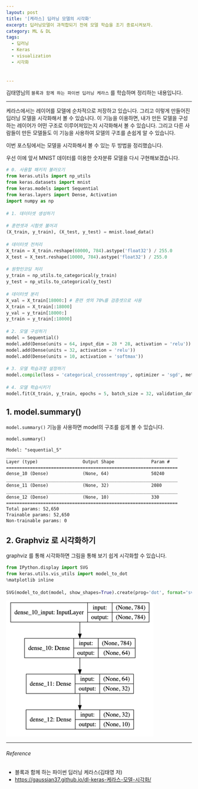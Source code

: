 ```yaml
---
layout: post
title: '[케라스] 딥러닝 모델의 시각화'
excerpt: 딥러닝모델이 과적합되기 전에 모델 학습을 조기 종료시켜보자.
category: ML & DL
tags:
  - 딥러닝
  - Keras
  - visualization
  - 시각화


---
```


김태영님의 `블록과 함께 하는 파이썬 딥러닝 케라스` 를 학습하며 정리하는 내용입니다.

--------------

케라스에서는 레이어를 모델에 순차적으로 저장하고 있습니다. 그리고 이렇게 만들어진 딥러닝 모델을 시각화해서 볼 수 있습니다. 이 기능을 이용하면, 내가 만든 모델을 구성하는 레이어가 어떤 구조로 이루어져있는지 시각화해서 볼 수 있습니다. 그리고 다른 사람들이 만든 모델들도 이 기능을 사용하여 모델의 구조를 손쉽게 알 수 있습니다.

이번 포스팅에서는 모델을 시각화해서 볼 수 있는 두 방법을 정리했습니다.

우선 이에 앞서 MNIST 데이터를 이용한 숫자분류 모델을 다시 구현해보겠습니다.

```python
# 0. 사용할 패키지 불러오기
from keras.utils import np_utils
from keras.datasets import mnist
from keras.models import Sequential
from keras.layers import Dense, Activation
import numpy as np

# 1. 데이터셋 생성하기

# 훈련셋과 시험셋 불어괴
(X_train, y_train), (X_test, y_test) = mnist.load_data()

# 데이터셋 전처리
X_train = X_train.reshape(60000, 784).astype('float32') / 255.0
X_test = X_test.reshape(10000, 784).astype('float32') / 255.0

# 원핫인코딩 처리
y_train = np_utils.to_categorical(y_train)
y_test = np_utils.to_categorical(y_test)

# 데이터셋 분리
X_val = X_train[18000:] # 훈련 셋의 70%를 검증셋으로 사용
X_train = X_train[:18000]
y_val = y_train[18000:]
y_train = y_train[:18000]

# 2. 모델 구성하기
model = Sequential()
model.add(Dense(units = 64, input_dim = 28 * 28, activation = 'relu'))
model.add(Dense(units = 32, activation = 'relu'))
model.add(Dense(units = 10, activation = 'softmax'))

# 3. 모델 학습과정 설정하기
model.compile(loss = 'categorical_crossentropy', optimizer = 'sgd', metrics = ['accuracy'])

# 4. 모델 학습시키기
model.fit(X_train, y_train, epochs = 5, batch_size = 32, validation_data = (X_val, y_val))
```



## 1. model.summary()

`model.summary()` 기능을 사용하면 model의 구조를 쉽게 볼 수 있습니다.

```python
model.summary()
```

```
Model: "sequential_5"
_________________________________________________________________
Layer (type)                 Output Shape              Param #   
=================================================================
dense_10 (Dense)             (None, 64)                50240     
_________________________________________________________________
dense_11 (Dense)             (None, 32)                2080      
_________________________________________________________________
dense_12 (Dense)             (None, 10)                330       
=================================================================
Total params: 52,650
Trainable params: 52,650
Non-trainable params: 0
```



## 2. Graphviz 로 시각화하기

graphviz 를 통해 시각화하면 그림을 통해 보기 쉽게 시각화할 수 있습니다.

```python
from IPython.display import SVG
from keras.utils.vis_utils import model_to_dot
%matplotlib inline

SVG(model_to_dot(model, show_shapes=True).create(prog='dot', format='svg'))
```

<img src = "https://github.com/SevillaBK/SevillaBK.github.io/blob/master/img/ML&DL/keras-visualization.png?raw=true" width =400>



---------

###### Reference

- 블록과 함께 하는 파이썬 딥러닝 케라스(김태영 저)
- https://gaussian37.github.io/dl-keras-케라스-모델-시각화/
